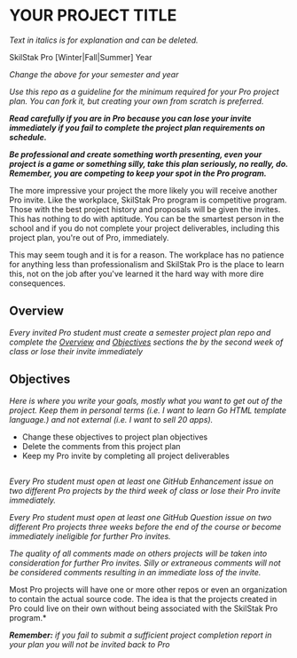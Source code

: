 # YOUR PROJECT TITLE

*Text in italics is for explanation and can be deleted.*

SkilStak Pro [Winter|Fall|Summer] Year

*Change the above for your semester and year*


*Use this repo as a guideline for the minimum required for your Pro
project plan. You can fork it, but creating your own from scratch is
preferred.*

***Read carefully if you are in Pro because you can lose your invite
immediately if you fail to complete the project plan requirements on
schedule.***

***Be professional and create something worth presenting, even your
project is a game or something silly, take this plan seriously, no
really, do. Remember, you are competing to keep your spot in the
Pro program.***

The more impressive your project the more likely you will receive
another Pro invite. Like the workplace,  SkilStak Pro program is
competitive program. Those with the best project history and proposals
will be given the invites. This has nothing to do with aptitude.
You can be the smartest person in the school and if you do not
complete your project deliverables, including this project plan,
you're out of Pro, immediately.

This may seem tough and it is for a reason. The workplace has no
patience for anything less than professionalism and SkilStak Pro is
the place to learn this, not on the job after you've learned it the
hard way with more dire consequences.

## Overview

*Every invited Pro student must create a semester project plan repo
and complete the [Overview](#overview) and [Objectives](#objectives)
sections the by the second week of class or lose their invite
immediately* 

## Objectives

*Here is where you write your goals, mostly what you want to get
out of the project. Keep them in personal terms (i.e. I want to
learn Go HTML template language.) and not external (i.e. I want to
sell 20 apps).*

* Change these objectives to project plan objectives
* Delete the comments from this project plan
* Keep my Pro invite by completing all project deliverables

##



*Every Pro student must open at least one GitHub Enhancement issue on
two different Pro projects by the third week of class or lose their
Pro invite immediately.*

*Every Pro student must open at least one GitHub Question issue on two
different Pro projects three weeks before the end of the course or
become immediately ineligible for further Pro invites.*

*The quality of all comments made on others projects will be taken
into consideration for further Pro invites. Silly or extraneous
comments will not be considered comments resulting in an immediate
loss of the invite.*



Most Pro projects will have one or more other repos
or even an organization to contain the actual source code. The idea
is that the projects created in Pro could live on their own without
being associated with the SkilStak Pro program.*

***Remember:*** *if you fail to submit a sufficient project completion
report in your plan you will not be invited back to Pro*


